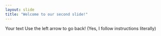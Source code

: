 ```yaml
---
layout: slide
title: "Welcome to our second slide!"
---
```

Your text
Use the left arrow to go back!
(Yes, I follow instructions literally)
